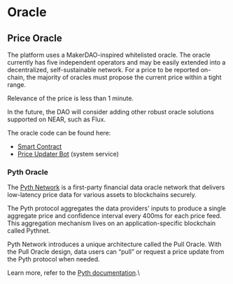 # Oracle

## Price Oracle <a href="#price-oracle" id="price-oracle"></a>

The platform uses a MakerDAO-inspired whitelisted oracle. The oracle currently has five independent operators and may be easily extended into a decentralized, self-sustainable network. For a price to be reported on-chain, the majority of oracles must propose the current price within a tight range.

Relevance of the price is less than 1 minute.

In the future, the DAO will consider adding other robust oracle solutions supported on NEAR, such as Flux.

The oracle code can be found here:

* [Smart Contract](https://github.com/NearDeFi/price-oracle)
* [Price Updater Bot](https://github.com/NearDeFi/near-price-oracle-bot) (system service)

### Pyth Oracle <a href="#pyth-oracle" id="pyth-oracle"></a>

The [Pyth Network](https://pyth.network/) is a first-party financial data oracle network that delivers low-latency price data for various assets to blockchains securely.

The Pyth protocol aggregates the data providers' inputs to produce a single aggregate price and confidence interval every 400ms for each price feed. This aggregation mechanism lives on an application-specific blockchain called Pythnet.

Pyth Network introduces a unique architecture called the Pull Oracle. With the Pull Oracle design, data users can “pull” or request a price update from the Pyth protocol when needed.

Learn more, refer to the [Pyth documentation](https://docs.pyth.network/home).\
